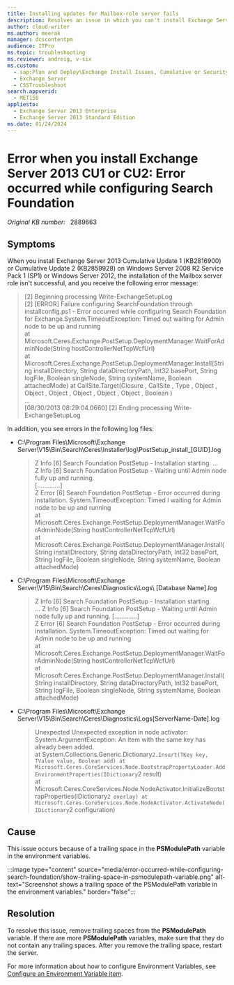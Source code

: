 ```yaml
---
title: Installing updates for Mailbox-role server fails
description: Resolves an issue in which you can't install Exchange Server 2013 CU1 or CU2 for a Mailbox-role server.
author: cloud-writer
ms.author: meerak
manager: dcscontentpm
audience: ITPro
ms.topic: troubleshooting
ms.reviewer: andreig, v-six
ms.custom: 
  - sap:Plan and Deploy\Exchange Install Issues, Cumulative or Security updates
  - Exchange Server
  - CSSTroubleshoot
search.appverid: 
  - MET150
appliesto: 
  - Exchange Server 2013 Enterprise
  - Exchange Server 2013 Standard Edition
ms.date: 01/24/2024
---
```

# Error when you install Exchange Server 2013 CU1 or CU2: Error occurred while configuring Search Foundation

_Original KB number:_ &nbsp; 2889663

## Symptoms  

When you install Exchange Server 2013 Cumulative Update 1 (KB2816900) or Cumulative Update 2 (KB2859928) on Windows Server 2008 R2 Service Pack 1 (SP1) or Windows Server 2012, the installation of the Mailbox server role isn't successful, and you receive the following error message:

> [2] Beginning processing Write-ExchangeSetupLog  
> [2] [ERROR] Failure configuring SearchFoundation through installconfig.ps1 - Error occurred while configuring Search Foundation for Exchange.System.TimeoutException: Timed out waiting for Admin node to be up and running  
> at Microsoft.Ceres.Exchange.PostSetup.DeploymentManager.WaitForAdminNode(String hostControllerNetTcpWcfUrl)  
> at Microsoft.Ceres.Exchange.PostSetup.DeploymentManager.Install(String installDirectory, String dataDirectoryPath, Int32 basePort, String logFile, Boolean singleNode, String systemName, Boolean attachedMode) at CallSite.Target(Closure , CallSite , Type , Object , Object , Object , Object , Object , Object , Boolean )  
> ...  
> [08/30/2013 08:29:04.0660] [2] Ending processing Write-ExchangeSetupLog

In addition, you see errors in the following log files:

- C:\Program Files\Microsoft\Exchange Server\V15\Bin\Search\Ceres\Installer\log\PostSetup_install_[GUID].log

    > Z Info [6] Search Foundation PostSetup - Installation starting.
    > ...  
    > Z Info [6] Search Foundation PostSetup - Waiting until Admin node fully up and running.  
    > [.............]  
    > Z Error [6] Search Foundation PostSetup - Error occurred during installation. System.TimeoutException: Timed l waiting for Admin node to be up and running  
    > at Microsoft.Ceres.Exchange.PostSetup.DeploymentManager.WaitForAdminNode(String hostControllerNetTcpWcfUrl)  
    > at Microsoft.Ceres.Exchange.PostSetup.DeploymentManager.Install(String installDirectory, String dataDirectoryPath, Int32 basePort, String logFile, Boolean singleNode, String systemName, Boolean attachedMode)

- C:\Program Files\Microsoft\Exchange Server\V15\Bin\Search\Ceres\Diagnostics\Logs\ [Database Name].log

    > Z Info [6] Search Foundation PostSetup - Installation starting.  
    > ...
    > Z Info [6] Search Foundation PostSetup - Waiting until Admin node fully up and running.
    > [.............]  
    > Z Error [6] Search Foundation PostSetup - Error occurred during installation. System.TimeoutException: Timed out waiting for Admin node to be up and running  
    > at Microsoft.Ceres.Exchange.PostSetup.DeploymentManager.WaitForAdminNode(String hostControllerNetTcpWcfUrl)  
    > at Microsoft.Ceres.Exchange.PostSetup.DeploymentManager.Install(String installDirectory, String dataDirectoryPath, Int32 basePort, String logFile, Boolean singleNode, String systemName, Boolean attachedMode)

- C:\Program Files\Microsoft\Exchange Server\V15\Bin\Search\Ceres\Diagnostics\Logs\[ServerName-Date].log

    > Unexpected Unexpected exception in node activator: System.ArgumentException: An item with the same key has already been added.  
    > at System.Collections.Generic.Dictionary`2.Insert(TKey key, TValue value, Boolean add) at Microsoft.Ceres.CoreServices.Node.BootstrapPropertyLoader.AddEnvironmentProperties(IDictionary`2 result)  
    > at Microsoft.Ceres.CoreServices.Node.NodeActivator.InitializeBootstrapProperties(IDictionary`2 overlay) at Microsoft.Ceres.CoreServices.Node.NodeActivator.ActivateNode(IDictionary`2 configuration)

## Cause

This issue occurs because of a trailing space in the **PSModulePath** variable in the environment variables.

:::image type="content" source="media/error-occurred-while-configuring-search-foundation/show-trailing-space-in-psmodulepath-variable.png" alt-text="Screenshot shows a trailing space of the PSModulePath variable in the environment variables." border="false":::

## Resolution

To resolve this issue, remove trailing spaces from the **PSModulePath** variable. If there are more **PSModulePath** variables, make sure that they do not contain any trailing spaces. After you remove the trailing space, restart the server.

For more information about how to configure Environment Variables, see [Configure an Environment Variable item](/previous-versions/windows/it-pro/windows-server-2008-R2-and-2008/cc772047(v=ws.11)).
